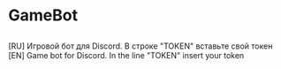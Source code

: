 # GameBot

##
[RU]
Игровой бот для Discord. В строке "TOKEN" вставьте свой токен
[EN]
Game bot for Discord. In the line "TOKEN" insert your token

